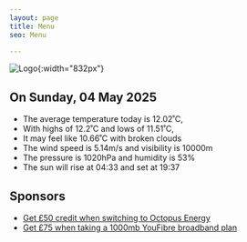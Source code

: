 ```yaml
---
layout: page
title: Menu
seo: Menu

---
```


![Logo](/images/logo.jpg){:width="832px"}

<!-- weather_marker starts -->
## On Sunday, 04 May 2025

- The average temperature today is 12.02˚C,
- With highs of 12.2˚C and lows of 11.51˚C,
- It may feel like 10.66˚C with broken clouds
- The wind speed is 5.14m/s and visibility is 10000m
- The pressure is 1020hPa and humidity is 53%
- The sun will rise at 04:33 and set at 19:37

<!-- weather_marker ends -->

## Sponsors

- [Get £50 credit when switching to Octopus Energy](https://bit.ly/3oD1nnS)
- [Get £75 when taking a 1000mb YouFibre broadband plan](https://aklam.io/91zWhU?)
